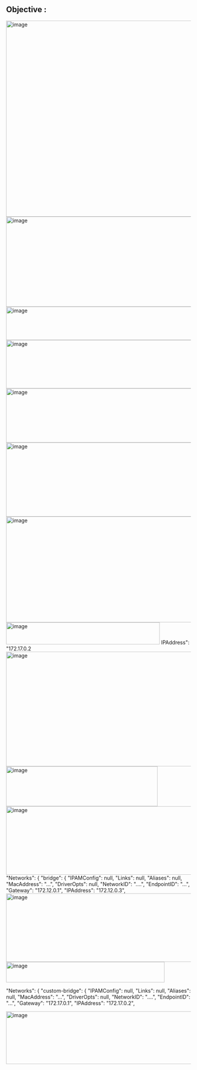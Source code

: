 ## Objective :

<img width="987" height="535" alt="image" src="https://github.com/user-attachments/assets/07cd73a7-32cb-4647-a308-33dc1a868711" />


<img width="786" height="246" alt="image" src="https://github.com/user-attachments/assets/cc4f5c0b-ca7e-4501-8a9b-94a90970f89d" />


<img width="568" height="91" alt="image" src="https://github.com/user-attachments/assets/71bc2630-9888-4eea-a1e1-4293414d611a" />

<img width="935" height="132" alt="image" src="https://github.com/user-attachments/assets/dfa9b7c9-922f-4325-8679-028730072599" />

<img width="752" height="148" alt="image" src="https://github.com/user-attachments/assets/f5277b2c-9b00-499e-9b4f-0a6c3534d317" />


<img width="535" height="202" alt="image" src="https://github.com/user-attachments/assets/c08a7324-26ac-4d32-a314-9f23578a8dd9" />


<img width="945" height="289" alt="image" src="https://github.com/user-attachments/assets/dd29d8ac-9794-4258-8b23-de66a863f101" />


<img width="419" height="60" alt="image" src="https://github.com/user-attachments/assets/a1a34254-34cc-4622-8404-5613b1bfc1f3" />
IPAddress": "172.17.0.2

<img width="591" height="313" alt="image" src="https://github.com/user-attachments/assets/e7594dcd-dad8-4ed2-ba7d-cd71f05c338c" />


<img width="413" height="109" alt="image" src="https://github.com/user-attachments/assets/5fc26204-941b-4510-8b90-a32fff331d14" />

<img width="618" height="187" alt="image" src="https://github.com/user-attachments/assets/4c25607d-83f8-4fb2-ad48-0ca136a4c759" />
"Networks": {
                "bridge": {
                    "IPAMConfig": null,
                    "Links": null,
                    "Aliases": null,
                    "MacAddress": "...",
                    "DriverOpts": null,
                    "NetworkID": "....",
                    "EndpointID": "...",
                    "Gateway": "172.12.0.1",
                    "IPAddress": "172.12.0.3",

<img width="968" height="187" alt="image" src="https://github.com/user-attachments/assets/5cdffd4d-4c4f-42de-a27c-f109dd97cd10" />


<img width="432" height="56" alt="image" src="https://github.com/user-attachments/assets/cdef68cb-a43c-4318-98ee-952a547524d3" />

"Networks": {
                "custom-bridge": {
                    "IPAMConfig": null,
                    "Links": null,
                    "Aliases": null,
                    "MacAddress": "...",
                    "DriverOpts": null,
                    "NetworkID": "....",
                    "EndpointID": "...",
                    "Gateway": "172.17.0.1",
                    "IPAddress": "172.17.0.2",

<img width="635" height="144" alt="image" src="https://github.com/user-attachments/assets/e2644e52-a957-4095-b2be-de35e8cc4422" />


